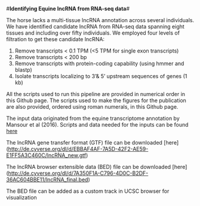 #**Identifying Equine lncRNA from RNA-seq data**#

The horse lacks a multi-tissue lncRNA annotation across several individuals.  We have identified candidate lncRNA from RNA-seq data
spanning eight tissues and including over fifty individuals.  We employed four levels of filtration to get these candidate lncRNA:
  1. Remove transcripts < 0.1 TPM (<5 TPM for single exon transcripts)
  2. Remove transcripts < 200 bp
  3. Remove transcripts with protein-coding capability (using hmmer and blastp)
  4. Isolate transcripts localizing to 3’& 5’ upstream sequences of genes (1 kb) 
  
All the scripts used to run this pipeline are provided in numerical order in this Github page.  The scripts used to make the figures
for the publication are also provided, ordered using roman numerals, in this Github page. 

The input data originated from the equine transcriptome annotation by Mansour et al (2016). Scripts and data needed for the inputs can be found 
[here](https://github.com/drtamermansour/horse_trans) 

The lncRNA gene transfer format (GTF) file can be downloaded [here] (http://de.cyverse.org/dl/d/EBBAF4AF-7A5D-42F2-AE59-E1FF5A3C460C/lncRNA_new.gtf)

The lncRNA browser extensible data (BED) file can be downloaded [here] (http://de.cyverse.org/dl/d/7A350F1A-C796-4D0C-B2DF-36AC604BBE11/lncRNA_final.bed)  


The BED file can be added as a custom track in UCSC browser for visualization

